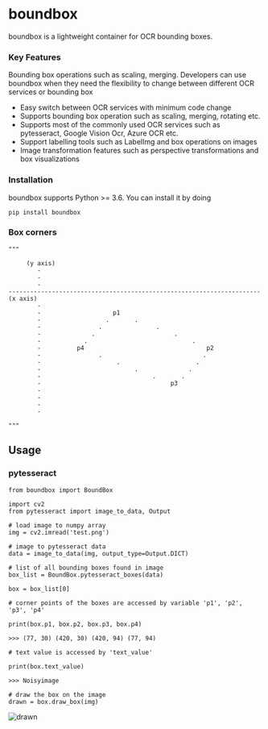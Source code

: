 # boundbox

boundbox is a lightweight container for OCR bounding boxes. 



### Key Features
Bounding box operations such as scaling, merging. Developers can use boundbox when they need the flexibility
to change between different OCR services or bounding box 
* Easy switch between OCR services with minimum code change
* Supports bounding box operation such as scaling, merging, rotating etc.
* Supports most of the commonly used OCR services such as 
  pytesseract, Google Vision Ocr, Azure OCR etc.
* Support labelling tools such as LabelImg and box operations on images  
* Image transformation features such as perspective transformations and box visualizations
  

### Installation
boundbox supports Python >= 3.6. You can install it by doing

    pip install boundbox

### Box corners



    """

         (y axis)
            -
            -
            -
    ----------------------------------------------------------------------  (x axis)
            -
            -                    p1
            -                  .       .
            -                .               .
            -              .                      .
            -            .                             .
            -          p4                                  p2
            -                .                            .
            -                     .                     .
            -                          .              .
            -                               .       .
            -                                    p3
            -
            -
            -
            -
        
    """

## Usage



### pytesseract

    from boundbox import BoundBox

    import cv2
    from pytesseract import image_to_data, Output
    
    # load image to numpy array
    img = cv2.imread('test.png')
    
    # image to pytesseract data
    data = image_to_data(img, output_type=Output.DICT)
    
    # list of all bounding boxes found in image
    box_list = BoundBox.pytesseract_boxes(data)
    
    box = box_list[0]

    # corner points of the boxes are accessed by variable 'p1', 'p2', 'p3', 'p4'

    print(box.p1, box.p2, box.p3, box.p4)

    >>> (77, 30) (420, 30) (420, 94) (77, 94)

    # text value is accessed by 'text_value' 

    print(box.text_value)

    >>> Noisyimage
    
    # draw the box on the image
    drawn = box.draw_box(img)


![drawn](https://user-images.githubusercontent.com/50582261/126544566-3388d37d-b98c-456c-9943-96f9140c1ba9.png)

